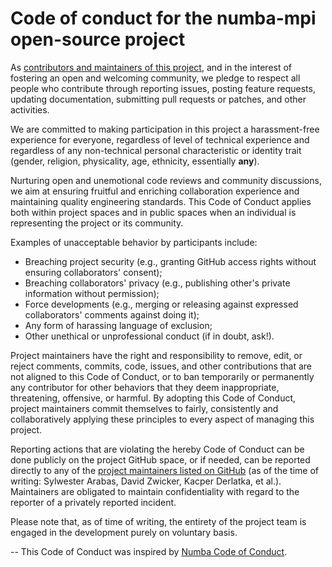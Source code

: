 # Code of conduct for the numba-mpi open-source project

As [contributors and maintainers of this project](https://github.com/orgs/numba-mpi/people),
and in the interest of fostering an open and welcoming community, we pledge to respect all
people who contribute through reporting issues, posting feature requests, updating 
documentation, submitting pull requests or patches, and other activities.

We are committed to making participation in this project a harassment-free experience for
everyone, regardless of level of technical experience and regardless of any non-technical
personal characteristic or identity trait (gender, religion, physicality, age, ethnicity,
essentially **any**).

Nurturing open and unemotional code reviews and community discussions, we aim at ensuring
fruitful and enriching collaboration experience and maintaining quality engineering
standards. This Code of Conduct applies both within project spaces and in public spaces
when an individual is representing the project or its community.

Examples of unacceptable behavior by participants include:

* Breaching project security (e.g., granting GitHub access rights without ensuring
  collaborators' consent);
* Breaching collaborators' privacy (e.g., publishing other's private information without
  permission);
* Force developments (e.g., merging or releasing against expressed collaborators' comments
  against doing it);
* Any form of harassing language of exclusion;
* Other unethical or unprofessional conduct (if in doubt, ask!).

Project maintainers have the right and responsibility to remove, edit, or reject comments,
commits, code, issues, and other contributions that are not aligned to this Code of Conduct,
or to ban temporarily or permanently any contributor for other behaviors that they deem
inappropriate, threatening, offensive, or harmful. By adopting this Code of Conduct, project
maintainers commit themselves to fairly, consistently and collaboratively applying these
principles to every aspect of managing this project. 

Reporting actions that are violating the hereby Code of Conduct can be done publicly on the
project GitHub space, or if needed, can be reported directly to any of the
[project maintainers listed on GitHub](https://github.com/orgs/numba-mpi/people)
(as of the time of writing: Sylwester Arabas, David Zwicker, Kacper Derlatka, et al.).
Maintainers are obligated to maintain confidentiality with regard to the reporter of a
privately reported incident.

Please note that, as of time of writing, the entirety of the project team is engaged in the
development purely on voluntary basis.

--
This Code of Conduct was inspired by [Numba Code of Conduct](https://github.com/numba/numba-governance/blob/accepted/code-of-conduct.md).
